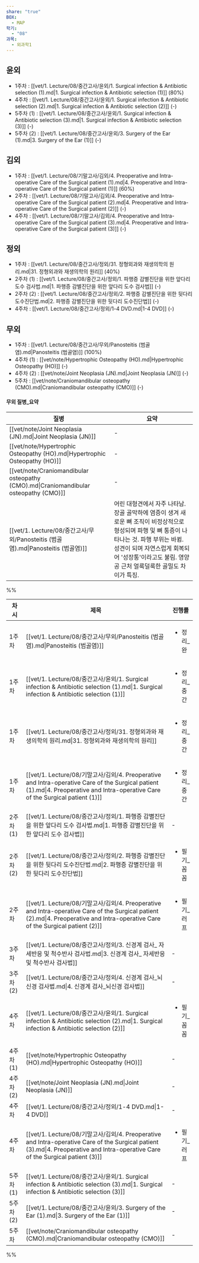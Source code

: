 ```yaml
---
share: "true"
BOX:
  - MAP
학기:
  - "08"
과목:
  - 외과학1
---
```


## 윤외

- 1주차 : [[vet/1. Lecture/08/중간고사/윤외/1. Surgical infection & Antibiotic selection (1).md|1. Surgical infection & Antibiotic selection (1)]] (80%)
- 4주차 : [[vet/1. Lecture/08/중간고사/윤외/1. Surgical infection & Antibiotic selection (2).md|1. Surgical infection & Antibiotic selection (2)]] (\-)
- 5주차 (1) : [[vet/1. Lecture/08/중간고사/윤외/1. Surgical infection & Antibiotic selection (3).md|1. Surgical infection & Antibiotic selection (3)]] (\-)
- 5주차 (2) : [[vet/1. Lecture/08/중간고사/윤외/3. Surgery of the Ear (1).md|3. Surgery of the Ear (1)]] (\-)


## 김외

- 1주차 : [[vet/1. Lecture/08/기말고사/김외/4. Preoperative and Intra-operative Care of the Surgical patient (1).md|4. Preoperative and Intra-operative Care of the Surgical patient (1)]] (60%)
- 2주차 : [[vet/1. Lecture/08/기말고사/김외/4. Preoperative and Intra-operative Care of the Surgical patient (2).md|4. Preoperative and Intra-operative Care of the Surgical patient (2)]] (\-)
- 4주차 : [[vet/1. Lecture/08/기말고사/김외/4. Preoperative and Intra-operative Care of the Surgical patient (3).md|4. Preoperative and Intra-operative Care of the Surgical patient (3)]] (\-)


## 정외

- 1주차 : [[vet/1. Lecture/08/중간고사/정외/31. 정형외과와 재생의학의 원리.md|31. 정형외과와 재생의학의 원리]] (40%)
- 2주차 (1) : [[vet/1. Lecture/08/중간고사/정외/1. 파행증 감별진단을 위한 앞다리 도수 검사법.md|1. 파행증 감별진단을 위한 앞다리 도수 검사법]] (\-)
- 2주차 (2) : [[vet/1. Lecture/08/중간고사/정외/2. 파행증 감별진단을 위한 뒷다리 도수진단법.md|2. 파행증 감별진단을 위한 뒷다리 도수진단법]] (\-)
- 4주차 : [[vet/1. Lecture/08/중간고사/정외/1-4 DVD.md|1-4 DVD]] (\-)


## 무외

- 1주차 : [[vet/1. Lecture/08/중간고사/무외/Panosteitis (범골염).md|Panosteitis (범골염)]] (100%)
- 4주차 (1) : [[vet/note/Hypertrophic Osteopathy (HO).md|Hypertrophic Osteopathy (HO)]] (\-)
- 4주차 (2) : [[vet/note/Joint Neoplasia (JN).md|Joint Neoplasia (JN)]] (\-)
- 5주차 : [[vet/note/Craniomandibular osteopathy (CMO).md|Craniomandibular osteopathy (CMO)]] (\-)


#### 무외 질병_요약

| 질병                                                                                   | 요약                                                                                                                                           |
| ------------------------------------------------------------------------------------ | -------------------------------------------------------------------------------------------------------------------------------------------- |
| [[vet/note/Joint Neoplasia (JN).md\|Joint Neoplasia (JN)]]                           | \-                                                                                                                                           |
| [[vet/note/Hypertrophic Osteopathy (HO).md\|Hypertrophic Osteopathy (HO)]]           | \-                                                                                                                                           |
| [[vet/note/Craniomandibular osteopathy (CMO).md\|Craniomandibular osteopathy (CMO)]] | \-                                                                                                                                           |
| [[vet/1. Lecture/08/중간고사/무외/Panosteitis (범골염).md\|Panosteitis (범골염)]]                | 어린 대형견에서 자주 나타남. 장골 골막하에 염증이 생겨 새로운 뼈 조직이 비정상적으로 형성되며 파행 및 뼈 통증이 나타나는 것. 파행 부위는 바뀜. 성견이 되며 자연스럽게 회복되어 '성장통'이라고도 불림. 영양공 근처 얼룩덜룩한 골밀도 차이가 특징. |


%%

| 차시      | 제목                                                                                                                                                                          | 진행률                     |
| ------- | --------------------------------------------------------------------------------------------------------------------------------------------------------------------------- | ----------------------- |
| 1주차     | [[vet/1. Lecture/08/중간고사/무외/Panosteitis (범골염).md\|Panosteitis (범골염)]]                                                                                                       | <ul><li>정리_완</li></ul>  |
| 1주차     | [[vet/1. Lecture/08/중간고사/윤외/1. Surgical infection & Antibiotic selection (1).md\|1. Surgical infection & Antibiotic selection (1)]]                                         | <ul><li>정리_중간</li></ul> |
| 1주차     | [[vet/1. Lecture/08/중간고사/정외/31. 정형외과와 재생의학의 원리.md\|31. 정형외과와 재생의학의 원리]]                                                                                                     | <ul><li>정리_중간</li></ul> |
| 1주차     | [[vet/1. Lecture/08/기말고사/김외/4. Preoperative and Intra-operative Care of the Surgical patient (1).md\|4. Preoperative and Intra-operative Care of the Surgical patient (1)]] | <ul><li>정리_중간</li></ul> |
| 2주차 (1) | [[vet/1. Lecture/08/중간고사/정외/1. 파행증 감별진단을 위한 앞다리 도수 검사법.md\|1. 파행증 감별진단을 위한 앞다리 도수 검사법]]                                                                                     | \-                      |
| 2주차 (2) | [[vet/1. Lecture/08/중간고사/정외/2. 파행증 감별진단을 위한 뒷다리 도수진단법.md\|2. 파행증 감별진단을 위한 뒷다리 도수진단법]]                                                                                       | <ul><li>필기_꼼꼼</li></ul> |
| 2주차     | [[vet/1. Lecture/08/기말고사/김외/4. Preoperative and Intra-operative Care of the Surgical patient (2).md\|4. Preoperative and Intra-operative Care of the Surgical patient (2)]] | <ul><li>필기_러프</li></ul> |
| 3주차     | [[vet/1. Lecture/08/중간고사/정외/3. 신경계 검사_ 자세반응 및 척수반사 검사법.md\|3. 신경계 검사_ 자세반응 및 척수반사 검사법]]                                                                                     | \-                      |
| 3주차 (2) | [[vet/1. Lecture/08/중간고사/정외/4. 신경계 검사_뇌신경 검사법.md\|4. 신경계 검사_뇌신경 검사법]]                                                                                                       | \-                      |
| 4주차     | [[vet/1. Lecture/08/중간고사/윤외/1. Surgical infection & Antibiotic selection (2).md\|1. Surgical infection & Antibiotic selection (2)]]                                         | <ul><li>필기_꼼꼼</li></ul> |
| 4주차 (1) | [[vet/note/Hypertrophic Osteopathy (HO).md\|Hypertrophic Osteopathy (HO)]]                                                                                                  | \-                      |
| 4주차 (2) | [[vet/note/Joint Neoplasia (JN).md\|Joint Neoplasia (JN)]]                                                                                                                  | \-                      |
| 4주차     | [[vet/1. Lecture/08/중간고사/정외/1-4 DVD.md\|1-4 DVD]]                                                                                                                           | \-                      |
| 4주차     | [[vet/1. Lecture/08/기말고사/김외/4. Preoperative and Intra-operative Care of the Surgical patient (3).md\|4. Preoperative and Intra-operative Care of the Surgical patient (3)]] | <ul><li>필기_러프</li></ul> |
| 5주차 (1) | [[vet/1. Lecture/08/중간고사/윤외/1. Surgical infection & Antibiotic selection (3).md\|1. Surgical infection & Antibiotic selection (3)]]                                         | \-                      |
| 5주차 (2) | [[vet/1. Lecture/08/중간고사/윤외/3. Surgery of the Ear (1).md\|3. Surgery of the Ear (1)]]                                                                                       | \-                      |
| 5주차     | [[vet/note/Craniomandibular osteopathy (CMO).md\|Craniomandibular osteopathy (CMO)]]                                                                                        | \-                      |


%%